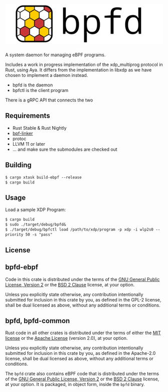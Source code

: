 # ![bpfd](./docs/img/bpfd.svg)

A system daemon for managing eBPF programs.

Includes a work in progress implementation of the xdp_multiprog protocol in Rust, using Aya.
It differs from the implementation in libxdp as we have chosen to implement a daemon instead.

- bpfd is the daemon
- bpfctl is the client program

There is a gRPC API that connects the two

## Requirements

- Rust Stable & Rust Nightly
- [bpf-linker](https://github.com/aya-rs/bpf-linker)
- protoc
- LLVM 11 or later
- ... and make sure the submodules are checked out

## Building

```
$ cargo xtask build-ebpf --release
$ cargo build
```

## Usage

Load a sample XDP Program:
```
$ cargo build
$ sudo ./target/debug/bpfd&
$ ./target/debug/bpfctl load /path/to/xdp/program -p xdp -i wlp2s0 --priority 50 -s "pass"
```
## License

## bpfd-ebpf

Code in this crate is distributed under the terms of the [GNU General Public License, Version 2] or the [BSD 2 Clause] license, at your option.

Unless you explicitly state otherwise, any contribution intentionally submitted for inclusion in this crate by you, as defined in the GPL-2 license, shall be dual licensed as above, without any additional terms or conditions.

## bpfd, bpfd-common

Rust code in all other crates is distributed under the terms of either the [MIT license] or the [Apache License] (version 2.0), at your option.

Unless you explicitly state otherwise, any contribution intentionally submitted for inclusion in this crate by you, as defined in the Apache-2.0 license, shall be dual licensed as above, without any additional terms or conditions.

The `bpfd` crate also contains eBPF code that is distributed under the terms of the [GNU General Public License, Version 2] or the [BSD 2 Clause] license, at your option. It is packaged, in object form, inside the `bpfd` binary.

[MIT license]: LICENSE-MIT
[Apache license]: LICENSE-APACHE
[GNU General Public License, Version 2]: LICENSE-GPL
[BSD 2 Clause]: LICENSE-BSD2
